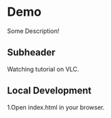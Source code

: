 # Demo

  Some Description!

## Subheader

Watching tutorial on VLC.


## Local Development

1.Open index.html in your browser.